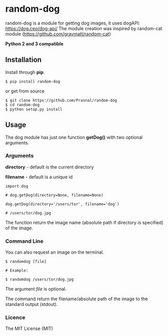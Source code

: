 # random-dog

random-dog is a module for getting dog images, it uses dogAPI: https://dog.ceo/dog-api/
The module creation was inspired by random-cat module (https://github.com/gravmatt/random-cat)

**Python 2 and 3 compatible**

## Installation

Install through **pip**.

```
$ pip install random-dog
```

or get from source

```
$ git clone https://github.com/Prasnal/random-dog
$ cd random-dog
$ python setup.py install
```

## Usage

The dog module has just one function **getDog()** with two optional arguments.

### Arguments

**directory** - default is the current directory

**filename** - default is a unique id

```
import dog

# dog.getDog(directory=None, filename=None)

dog.getDog(directory='/users/tor', filename='dog')

# /users/tor/dog.jpg
```

The function return the image name (absolute path if directory is specified) of the image.

### Command Line

You can also request an image on the terminal.

```
$ randomdog [file]

# Example:

$ randomdog /users/tor/dog.jpg
```

The argument _file_ is optional.

The command return the filename/absolute path of the image to the standard output (stdout).

### Licence

The MIT License (MIT)
